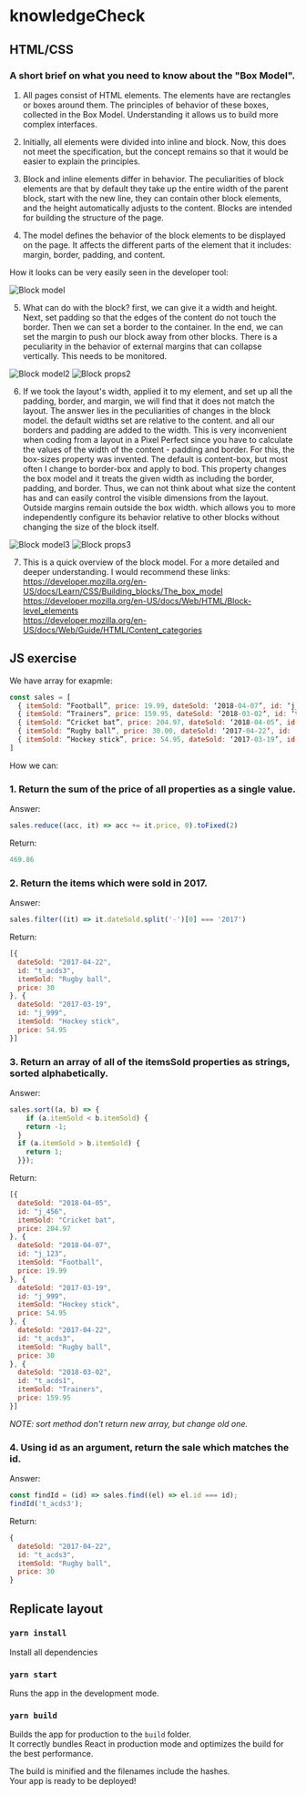 # knowledgeCheck


## HTML/CSS
### A short brief on what you need to know about the "Box Model".

1. All pages consist of HTML elements. The elements have are rectangles or boxes around them. The principles of behavior of these boxes, collected in the Box Model. Understanding it allows us to build more complex interfaces.

2. Initially, all elements were divided into inline and block. Now, this does not meet the specification, but the concept remains so that it would be easier to explain the principles.

3. Block and inline elements differ in behavior. The peculiarities of block elements are that by default they take up the entire width of the parent block, start with the new line, they can contain other block elements, and the height automatically adjusts to the content. Blocks are intended for building the structure of the page.

4. The model defines the behavior of the block elements to be displayed on the page. It affects the different parts of the element that it includes: margin, border, padding, and content.

How it looks can be very easily seen in the developer tool:

![Block model](img/Pic1.png)


5. What can do with the block? first, we can give it a width and height. Next, set padding so that the edges of the content do not touch the border. Then we can set a border to the container. In the end, we can set the margin to push our block away from other blocks.
There is a peculiarity in the behavior of external margins that can collapse vertically. This needs to be monitored.

![Block model2](img/Pic3.png)
![Block props2](img/Pic2.png)

6. If we took the layout's width, applied it to my element, and set up all the padding, border, and margin, we will find that it does not match the layout. The answer lies in the peculiarities of changes in the block model. the default widths set are relative to the content. and all our borders and padding are added to the width. This is very inconvenient when coding from a layout in a Pixel Perfect since you have to calculate the values ​​of the width of the content - padding and border. For this, the box-sizes property was invented. The default is content-box, but most often I change to border-box and apply to bod. This property changes the box model and it treats the given width as including the border, padding, and border. Thus, we can not think about what size the content has and can easily control the visible dimensions from the layout. Outside margins remain outside the box width. which allows you to more independently configure its behavior relative to other blocks without changing the size of the block itself.

![Block model3](img/Pic5.png)
![Block props3](img/Pic4.png)

7. This is a quick overview of the block model. For a more detailed and deeper understanding. I would recommend these links:
 https://developer.mozilla.org/en-US/docs/Learn/CSS/Building_blocks/The_box_model  
 https://developer.mozilla.org/en-US/docs/Web/HTML/Block-level_elements  
 https://developer.mozilla.org/en-US/docs/Web/Guide/HTML/Content_categories  



## JS exercise 
We have array for exapmle:  
```javascript
const sales = [
  { itemSold: “Football”, price: 19.99, dateSold: ‘2018-04-07’, id: ‘j_123’ }, 
  { itemSold: “Trainers”, price: 159.95, dateSold: ‘2018-03-02’, id: ‘t_acds1’ }, 
  { itemSold: “Cricket bat”, price: 204.97, dateSold: ‘2018-04-05’, id: ‘j_456’}, 
  { itemSold: “Rugby ball”, price: 30.00, dateSold: ‘2017-04-22’, id: ‘t_acds3’ }, 
  { itemSold: “Hockey stick”, price: 54.95, dateSold: ‘2017-03-19’, id: ‘j_999’ } 
] 
```

How we can:
### 1. Return the sum of the price of all properties as a single value.

Answer: 
```javascript
sales.reduce((acc, it) => acc += it.price, 0).toFixed(2)
```
Return: 
```javascript
469.86
```

### 2. Return the items which were sold in 2017.

Answer: 
```javascript
sales.filter((it) => it.dateSold.split('-')[0] === '2017')
```
Return: 
```javascript
[{
  dateSold: "2017-04-22",
  id: "t_acds3",
  itemSold: "Rugby ball",
  price: 30
}, {
  dateSold: "2017-03-19",
  id: "j_999",
  itemSold: "Hockey stick",
  price: 54.95
}]
```

### 3. Return an array of all of the itemsSold properties as strings, sorted alphabetically.

Answer: 
```javascript
sales.sort((a, b) => {
	if (a.itemSold < b.itemSold) {
    return -1;
  }
  if (a.itemSold > b.itemSold) {
    return 1;
  }});
```
Return: 
```javascript
[{
  dateSold: "2018-04-05",
  id: "j_456",
  itemSold: "Cricket bat",
  price: 204.97
}, {
  dateSold: "2018-04-07",
  id: "j_123",
  itemSold: "Football",
  price: 19.99
}, {
  dateSold: "2017-03-19",
  id: "j_999",
  itemSold: "Hockey stick",
  price: 54.95
}, {
  dateSold: "2017-04-22",
  id: "t_acds3",
  itemSold: "Rugby ball",
  price: 30
}, {
  dateSold: "2018-03-02",
  id: "t_acds1",
  itemSold: "Trainers",
  price: 159.95
}]
```
*NOTE: sort method don't return new array, but change old one.*

### 4. Using id as an argument, return the sale which matches the id.

Answer: 
```javascript
const findId = (id) => sales.find((el) => el.id === id);
findId('t_acds3');
```
Return: 
```javascript
{
  dateSold: "2017-04-22",
  id: "t_acds3",
  itemSold: "Rugby ball",
  price: 30
}
```

## Replicate layout

### `yarn install`

Install all dependencies


### `yarn start`

Runs the app in the development mode.

### `yarn build`

Builds the app for production to the `build` folder.\
It correctly bundles React in production mode and optimizes the build for the best performance.

The build is minified and the filenames include the hashes.\
Your app is ready to be deployed!
